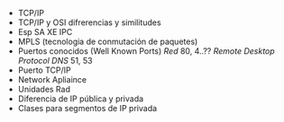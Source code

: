 - TCP/IP
- TCP/IP y OSI difrerencias y similitudes
- Esp SA XE IPC
- MPLS (tecnologia de conmutación de paquetes)
- Puertos conocidos (Well Known Ports)
    *Red* 80, 4..??
    *Remote Desktop Protocol* 
    *DNS* 51, 53  
- Puerto TCP/IP
- Network Apliaince
- Unidades Rad
- Diferencia de IP pública y privada
- Clases para segmentos de IP privada